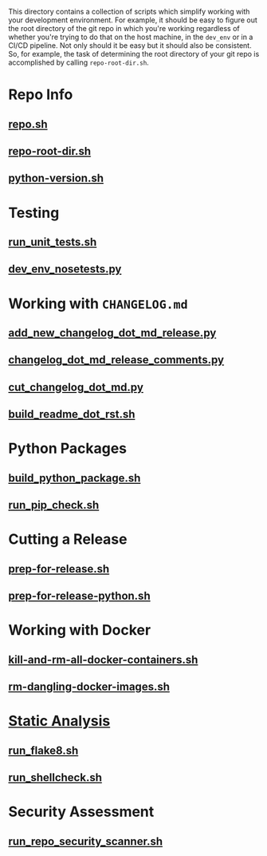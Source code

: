 This directory contains a collection of scripts which simplify working with your development environment.
For example, it should be easy to figure out the root directory of the git repo in which you're working
regardless of whether you're trying to do that on the host machine, in the ```dev_env``` or in a CI/CD pipeline.
Not only should it be easy but it should also be consistent. So, for example, the task of determining
the root directory of your git repo is accomplished by calling ```repo-root-dir.sh```.

# Repo Info

## [repo.sh](repo.sh)

## [repo-root-dir.sh](repo-root-dir.sh)

## [python-version.sh](python-version.sh)

# Testing

## [run_unit_tests.sh](run_unit_tests.sh)

## [dev_env_nosetests.py](dev_env_nosetests.py)

# Working with ```CHANGELOG.md```

## [add_new_changelog_dot_md_release.py](add_new_changelog_dot_md_release.py)

## [changelog_dot_md_release_comments.py](changelog_dot_md_release_comments.py)

## [cut_changelog_dot_md.py](cut_changelog_dot_md.py)

## [build_readme_dot_rst.sh](build_readme_dot_rst.sh)

# Python Packages

## [build_python_package.sh](build_python_package.sh)

## [run_pip_check.sh](run_pip_check.sh)

# Cutting a Release

## [prep-for-release.sh](prep-for-release.sh)

## [prep-for-release-python.sh](prep-for-release-python.sh)

# Working with Docker

## [kill-and-rm-all-docker-containers.sh](kill-and-rm-all-docker-containers.sh)

## [rm-dangling-docker-images.sh](rm-dangling-docker-images.sh)

# [Static Analysis](https://en.wikipedia.org/wiki/Static_program_analysis)

## [run_flake8.sh](run_flake8.sh)

## [run_shellcheck.sh](run_shellcheck.sh)

# Security Assessment

## [run_repo_security_scanner.sh](run_repo_security_scanner.sh)
